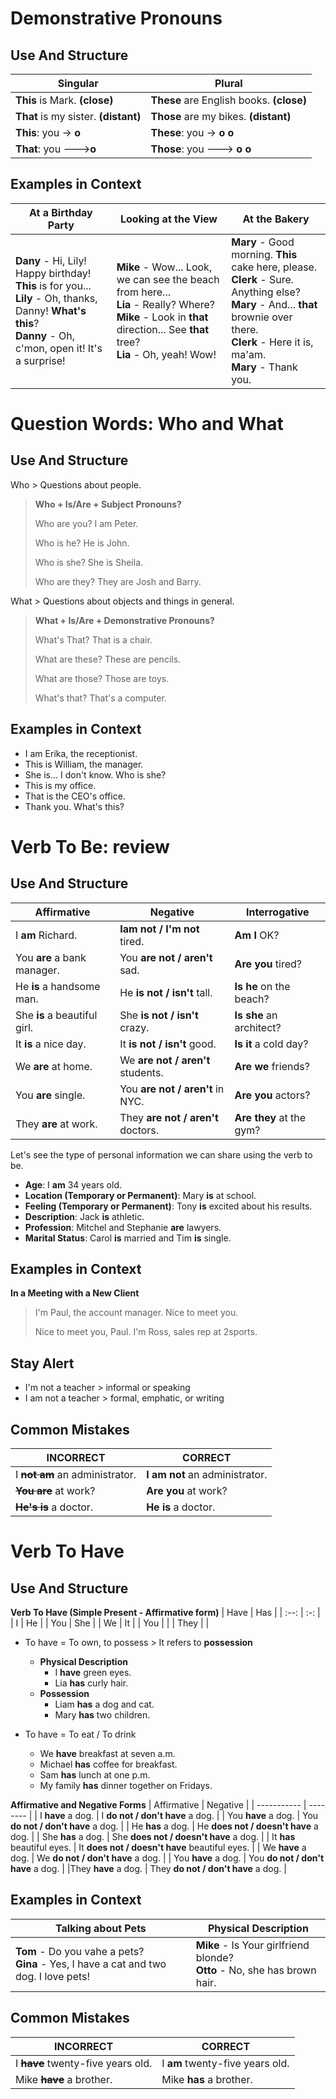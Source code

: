 # Demonstrative Pronouns

## Use And Structure

| Singular | Plural |
| -------- | ------ |
| **This** is Mark. **(close)** | **These** are English books. **(close)** |
| **That** is my sister. **(distant)** | **Those** are my bikes. **(distant)** |
| **This**: you -> **o**| **These**: you -> **o o** |
| **That**: you --->**o** | **Those**: you ---> **o o** |

## Examples in Context
| At a Birthday Party | Looking at the View | At the Bakery |
| ------------------- | ------------------- | ------------- |
| **Dany** - Hi, Lily! Happy birthday! **This** is for you...<br />**Lily** - Oh, thanks, Danny! **What's this**?<br /> **Danny** - Oh, c'mon, open it! It's a surprise!  | **Mike** - Wow... Look, we can see the beach from here...<br /> **Lia** - Really? Where?<br /> **Mike** - Look in **that** direction... See **that** tree?<br /> **Lia** - Oh, yeah! Wow! | **Mary** - Good morning. **This** cake here, please.<br /> **Clerk** - Sure. Anything else?<br /> **Mary** - And... **that** brownie over there.<br /> **Clerk** - Here it is, ma'am.<br /> **Mary** - Thank you. |


# Question Words: Who and What

## Use And Structure

Who > Questions about people.

> **Who + Is/Are + Subject Pronouns?**
>
> Who are you? I am Peter.
>
> Who is he? He is John.
>
> Who is she? She is Sheila.
>
> Who are they? They are Josh and Barry.

What > Questions about objects and things in general.

> **What + Is/Are + Demonstrative Pronouns?**
>
> What's That? That is a chair.
>
> What are these? These are pencils.
>
> What are those? Those are toys.
>
> What's that? That's a computer.

## Examples in Context
- I am Erika, the receptionist.
- This is William, the manager.
- She is... I don't know. Who is she?
- This is my office.
- That is the CEO's office.
- Thank you. What's this?

# Verb To Be: review

## Use And Structure

| Affirmative | Negative | Interrogative |
| ----------- | -------- | ------------- |
| I **am** Richard. | **Iam not / I'm not** tired. | **Am I** OK? |
| You **are** a bank manager. | You **are not / aren't** sad. | **Are you** tired? |
| He **is** a handsome man. | He **is not / isn't** tall. | **Is he** on the beach? |
| She **is** a beautiful girl. | She **is not / isn't** crazy. | **Is she** an architect? |
| It **is** a nice day. | It **is not / isn't** good. | **Is it** a cold day? |
| We **are** at home. | We **are not / aren't** students. | **Are we** friends? |
| You **are** single. | You **are not / aren't** in NYC. | **Are you** actors? |
| They **are** at work. | They **are not / aren't** doctors. | **Are they** at the gym? |

Let's see the type of personal information we can share using the verb to be.
- **Age**: I **am** 34 years old.
- **Location (Temporary or Permanent)**: Mary **is** at school.
- **Feeling (Temporary or Permanent)**: Tony **is** excited about his results.
- **Description**: Jack **is** athletic.
- **Profession**: Mitchel and Stephanie **are** lawyers.
- **Marital Status**: Carol **is** married and Tim **is** single.

## Examples in Context
**In a Meeting with a New Client**
> I'm Paul, the account manager. Nice to meet you.
>
> Nice to meet you, Paul. I'm Ross, sales rep at 2sports.

## Stay Alert
- I'm not a teacher > informal or speaking
- I am not a teacher > formal, emphatic, or writing

## Common Mistakes
| INCORRECT | CORRECT |
| ----------| ------- |
| I **~~not am~~** an administrator.| **I am not** an administrator.|
| **~~You are~~** at work?| **Are you** at work?|
| **~~He's is~~** a doctor.| **He is** a doctor.|

# Verb To Have

## Use And Structure

**Verb To Have (Simple Present - Affirmative form)**
| Have | Has |
| :--: | :-: |
| I | He |
| You | She |
| We | It |
| You |   |
| They |  |

- To have = To own, to possess > It refers to **possession**
    - **Physical Description**
        - I **have** green eyes.
        - Lia **has** curly hair.
    - **Possession**
        - Liam **has** a dog and cat.
        - Mary **has** two children.

- To have = To eat / To drink
    - We **have** breakfast at seven a.m.
    - Michael **has** coffee for breakfast.
    - Sam **has** lunch at one p.m.
    - My family **has** dinner together on Fridays.

**Affirmative and Negative Forms**
| Affirmative | Negative |
| ----------- | -------- |
| I **have** a dog. | I **do not / don't have** a dog. |
| You **have** a dog. | You **do not / don't have** a dog. |
| He **has** a dog. | He **does not / doesn't have** a dog. |
| She **has** a dog. | She **does not / doesn't have** a dog. |
| It **has** beautiful eyes. | It **does not / doesn't have** beautiful eyes. |
| We **have** a dog. | We **do not / don't have** a dog. |
| You **have** a dog. | You **do not / don't have** a dog. |
|They **have** a dog. | They **do not / don't have** a dog. |

## Examples in Context
| Talking about Pets | Physical Description |
| ------------------ | -------------------- |
| **Tom** - Do you vahe a pets?<br /> **Gina** - Yes, I have a cat and two dog. I love pets! | **Mike** - Is Your girlfriend blonde?<br /> **Otto** - No, she has brown hair. |

## Common Mistakes
| INCORRECT | CORRECT |
| ----------| ------- |
| I **~~have~~** twenty-five years old.| I **am** twenty-five years old. |
| Mike **~~have~~** a brother. | Mike **has** a brother. |
